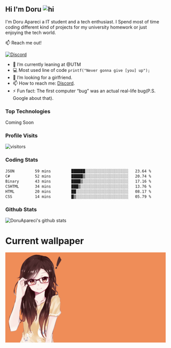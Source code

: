 ## Hi I'm Doru <img src="https://user-images.githubusercontent.com/1303154/88677602-1635ba80-d120-11ea-84d8-d263ba5fc3c0.gif" width="28px" alt="hi">

I'm Doru Apareci a IT student and a tech enthusiast. I Spend most of time coding different kind of projects for my university homework or just enjoying the tech world.

:mailbox: Reach me out!

[![Discord](https://img.shields.io/discord/742508750258176152?style=for-the-badge)](https://img.shields.io/discord/742508750258176152?color=%2357f287&label=Discord&logo=discord)


- 🔭 I’m currently leaning at @UTM
- :computer: Most used line of code `printf("Never gonna give [you] up");`
- 🤔 I’m looking for a girlfriend.
- 📫 How to reach me: <a href="https://discord.gg/TtbMSrZQjY">Discord</a>.
- ⚡ Fun fact: The first computer “bug” was an actual real-life bug(P.S. Google about that).

### Top Technologies

Coming Soon

### Profile Visits 

![visitors](https://visitor-badge.glitch.me/badge?page_id=DoruApareci.DoruApareci)


### Coding Stats

<!--START_SECTION:waka-->

```text
JSON         59 mins         ██████░░░░░░░░░░░░░░░░░░░   23.64 %
C#           52 mins         █████▒░░░░░░░░░░░░░░░░░░░   20.74 %
Binary       43 mins         ████▒░░░░░░░░░░░░░░░░░░░░   17.16 %
CSHTML       34 mins         ███▒░░░░░░░░░░░░░░░░░░░░░   13.76 %
HTML         20 mins         ██░░░░░░░░░░░░░░░░░░░░░░░   08.17 %
CSS          14 mins         █▒░░░░░░░░░░░░░░░░░░░░░░░   05.79 %
```

<!--END_SECTION:waka-->

### Github Stats

![DoruApareci's github stats](https://github-readme-stats.vercel.app/api?username=DoruApareci&count_private=true&theme=tokyonight&hide=contribs,prs)


# Current wallpaper
![](https://github.com/DoruApareci/DoruApareci/blob/main/bkg.png)


[discordInvite]:https://discord.gg/TtbMSrZQjY
